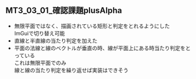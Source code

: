 <h2>MT3_03_01_確認課題plusAlpha</h2>
<ul>
<li>無限平面ではなく、描画されている矩形と判定をとれるようにした
<br>ImGuiで切り替え可能
<li>直線と半直線の当たり判定を加えた
<li>平面の法線と線のベクトルが垂直の時、線が平面上にある時当たり判定をとっている
<br>これは無限平面でのみ
<br>線と線の当たり判定を繰り返せば実装はできそう
</ul>